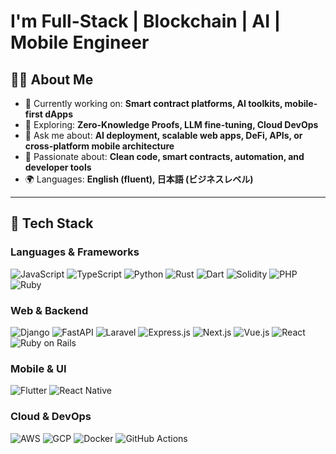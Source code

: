 # I'm Full-Stack | Blockchain | AI | Mobile Engineer

## 👨‍💻 About Me

- 🔭 Currently working on: **Smart contract platforms, AI toolkits, mobile-first dApps**
- 🌱 Exploring: **Zero-Knowledge Proofs, LLM fine-tuning, Cloud DevOps**
- 💬 Ask me about: **AI deployment, scalable web apps, DeFi, APIs, or cross-platform mobile architecture**
- 🧠 Passionate about: **Clean code, smart contracts, automation, and developer tools**
- 🌍 Languages: **English (fluent), 日本語 (ビジネスレベル)**

---

## 🧰 Tech Stack

### Languages & Frameworks

![JavaScript](https://img.shields.io/badge/JavaScript-F7DF1E?logo=javascript&logoColor=black)
![TypeScript](https://img.shields.io/badge/TypeScript-3178C6?logo=typescript&logoColor=white)
![Python](https://img.shields.io/badge/Python-3776AB?logo=python&logoColor=white)
![Rust](https://img.shields.io/badge/Rust-000000?logo=rust&logoColor=white)
![Dart](https://img.shields.io/badge/Dart-0175C2?logo=dart)
![Solidity](https://img.shields.io/badge/Solidity-363636?logo=solidity)
![PHP](https://img.shields.io/badge/PHP-777BB4?logo=php)
![Ruby](https://img.shields.io/badge/Ruby-CC342D?logo=ruby&logoColor=white)

### Web & Backend

![Django](https://img.shields.io/badge/Django-092E20?logo=django&logoColor=white)
![FastAPI](https://img.shields.io/badge/FastAPI-009688?logo=fastapi&logoColor=white)
![Laravel](https://img.shields.io/badge/Laravel-F55247?logo=laravel&logoColor=white)
![Express.js](https://img.shields.io/badge/Express.js-000000?logo=express&logoColor=white)
![Next.js](https://img.shields.io/badge/Next.js-000000?logo=nextdotjs&logoColor=white)
![Vue.js](https://img.shields.io/badge/Vue.js-4FC08D?logo=vue.js&logoColor=white)
![React](https://img.shields.io/badge/React-61DAFB?logo=react&logoColor=black)
![Ruby on Rails](https://img.shields.io/badge/Ruby_on_Rails-CC0000?logo=rubyonrails&logoColor=white)

### Mobile & UI

![Flutter](https://img.shields.io/badge/Flutter-02569B?logo=flutter)
![React Native](https://img.shields.io/badge/React_Native-20232A?logo=react&logoColor=61DAFB)

### Cloud & DevOps

![AWS](https://img.shields.io/badge/AWS-232F3E?logo=amazon-aws)
![GCP](https://img.shields.io/badge/Google_Cloud-4285F4?logo=google-cloud&logoColor=white)
![Docker](https://img.shields.io/badge/Docker-2496ED?logo=docker&logoColor=white)
![GitHub Actions](https://img.shields.io/badge/GitHub_Actions-2088FF?logo=githubactions&logoColor=white)
